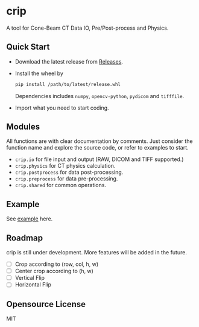 # crip

A tool for Cone-Beam CT Data IO, Pre/Post-process and Physics.

## Quick Start

- Download the latest release from [Releases](https://github.com/z0gSh1u/crip/releases).

- Install the wheel by

  ```sh
  pip install /path/to/latest/release.whl
  ```

  Dependencies includes `numpy`, `opencv-python`, `pydicom` and `tifffile`.

- Import what you need to start coding.

## Modules

All functions are with clear documentation by comments. Just consider the function name and explore the source code, or refer to examples to start.

- `crip.io` for file input and output (RAW, DICOM and TIFF supported.)
- `crip.physics` for CT physics calculation.
- `crip.postprocess` for data post-processing.
- `crip.preprocess` for data pre-processing.
- `crip.shared` for common operations.

## Example

See [example](./example) here.

## Roadmap

crip is still under development. More features will be added in the future.

- [ ] Crop according to (row, col, h, w)
- [ ] Center crop according to (h, w)
- [ ] Vertical Flip
- [ ] Horizontal Flip

## Opensource License

MIT

